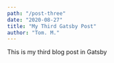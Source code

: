 ```yaml
---
path: "/post-three"
date: "2020-08-27"
title: "My Third Gatsby Post"
author: "Tom. M."
---
```


This is my third blog post in Gatsby